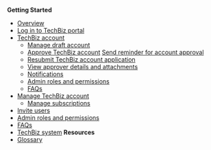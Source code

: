 **Getting Started**
  - [Overview](techbiz-overview.md)
  - [Log in to TechBiz portal](log-in-to-TechBiz-portal.md)
  - [TechBiz account](techbiz-account.md)
    - [Manage draft account](manage-draft-account.md)
    - [Approve TechBiz account](approve-techbiz-account.md)
    [Send reminder for account approval](send-reminder-for-account-approval.md)
    - [Resubmit TechBiz account application](resubmit-techbiz-account-application.md)
    - [View approver details and attachments](view-approver-details-and-attachments.md)
    - [Notifications](notifications.md)
    - [Admin roles and permissions](admin-roles-and-permissions.md)
    - [FAQs](faq.md)
  - [Manage TechBiz account](manage-techbiz-account.md)
    - [Manage subscriptions](manage-subscriptions.md)
  - [Invite users](invite-users.md)
  - [Admin roles and permissions](admin-roles-and-permissions.md)
  - [FAQs](faq.md)
  - [TechBiz system](techbiz-system.md)
**Resources**
  - [Glossary](glossary.md)

